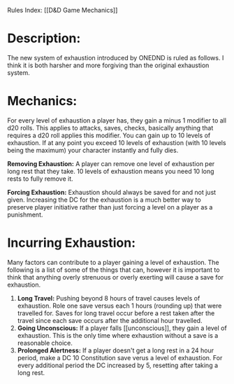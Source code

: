 Rules Index: [[D&D Game Mechanics]]
# Description:
The new system of exhaustion introduced by ONEDND is ruled as follows. I think it is both harsher and more forgiving than the original exhaustion system.
# Mechanics:
For every level of exhaustion a player has, they gain a minus 1 modifier to all d20 rolls. This applies to attacks, saves, checks, basically anything that requires a d20 roll applies this modifier. You can gain up to 10 levels of exhaustion. If at any point you exceed 10 levels of exhaustion (with 10 levels being the maximum) your character instantly and fully dies. 

**Removing Exhaustion:**
A player can remove one level of exhaustion per long rest that they take. 10 levels of exhaustion means you need 10 long rests to fully remove it.

**Forcing Exhaustion:**
Exhaustion should always be saved for and not just given. Increasing the DC for the exhaustion is a much better way to preserve player initiative rather than just forcing a level on a player as a punishment. 
# Incurring Exhaustion:
Many factors can contribute to a player gaining a level of exhaustion. The following is a list of some of the things that can, however it is important to think that anything overly strenuous or overly exerting will cause a save for exhaustion. 
1. **Long Travel:** Pushing beyond 8 hours of travel causes levels of exhaustion. Role one save versus each 1 hours (rounding up) that were travelled for. Saves for long travel occur before a rest taken after the travel since each save occurs after the additional hour travelled. 
2. **Going Unconscious:** If a player falls [[unconscious]], they gain a level of exhaustion. This is the only time where exhaustion without a save is a reasonable choice. 
3. **Prolonged Alertness:** If a player doesn't get a long rest in a 24 hour period, make a DC 10 Constitution save verus a level of exhaustion. For every additional period the DC increased by 5, resetting after taking a long rest. 